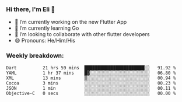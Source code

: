### Hi there, I'm Eli 👋
- 🔭 I’m currently working on the new Flutter App
- 🌱 I’m currently learning Go
- 🦄 I’m looking to collaborate with other flutter developers
- 😄 Pronouns: He/Him/His

### Weekly breakdown:
<!--START_SECTION:waka-->

```text
Dart          21 hrs 59 mins  ███████████████████████░░   91.92 %
YAML          1 hr 37 mins    █▓░░░░░░░░░░░░░░░░░░░░░░░   06.80 %
XML           13 mins         ▒░░░░░░░░░░░░░░░░░░░░░░░░   00.94 %
Cocoa         3 mins          ░░░░░░░░░░░░░░░░░░░░░░░░░   00.23 %
JSON          1 min           ░░░░░░░░░░░░░░░░░░░░░░░░░   00.11 %
Objective-C   0 secs          ░░░░░░░░░░░░░░░░░░░░░░░░░   00.00 %
```

<!--END_SECTION:waka-->
